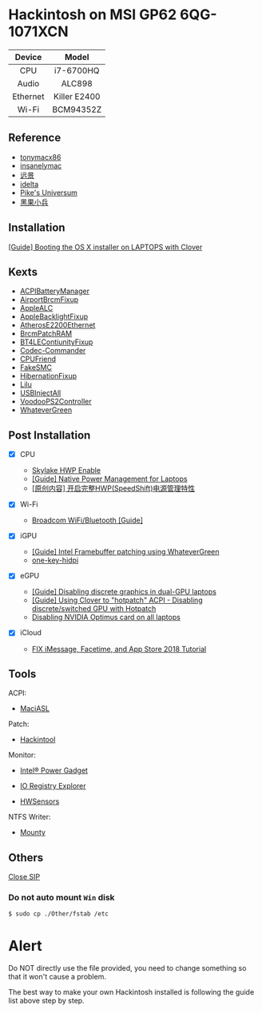 # Hackintosh on MSI GP62 6QG-1071XCN

|  Device  |    Model     |
| :------: | :----------: |
|   CPU    |  i7-6700HQ   |
|  Audio   |    ALC898    |
| Ethernet | Killer E2400 |
|  Wi-Fi   |  BCM94352Z   |


## Reference

- [tonymacx86](http://tonymacx86.com)
- [insanelymac](http://www.insanelymac.com)
- [远景](http://bbs.pcbeta.com)
- [idelta](https://www.idelta.info)
- [Pike's Universum](https://pikeralpha.wordpress.com)
- [黑果小兵](https://blog.daliansky.net)

## Installation
[[Guide] Booting the OS X installer on LAPTOPS with Clover](https://www.tonymacx86.com/threads/guide-booting-the-os-x-installer-on-laptops-with-clover.148093/)

## Kexts

- [ACPIBatteryManager](https://github.com/RehabMan/OS-X-ACPI-Battery-Driver)
- [AirportBrcmFixup](https://github.com/acidanthera/AirportBrcmFixup)
- [AppleALC](https://github.com/vit9696/AppleALC)
- [AppleBacklightFixup](https://www.tonymacx86.com/threads/guide-laptop-backlight-control-using-applebacklightfixup-kext.218222/)
- [AtherosE2200Ethernet](https://github.com/Mieze/AtherosE2200Ethernet)
- [BrcmPatchRAM](https://github.com/RehabMan/OS-X-BrcmPatchRAM)
- [BT4LEContiunityFixup](https://github.com/acidanthera/BT4LEContiunityFixup)
- [Codec-Commander](https://github.com/RehabMan/EAPD-Codec-Commander)
- [CPUFriend](https://github.com/PMheart/CPUFriend)
- [FakeSMC](https://bitbucket.org/RehabMan/os-x-fakesmc-kozlek/downloads/)
- [HibernationFixup](https://github.com/acidanthera/HibernationFixup)
- [Lilu](https://github.com/acidanthera/Lilu)
- [USBInjectAll](https://github.com/RehabMan/OS-X-USB-Inject-All)
- [VoodooPS2Controller](https://github.com/RehabMan/OS-X-Voodoo-PS2-Controller)
- [WhateverGreen](https://github.com/acidanthera/WhateverGreen)

## Post Installation

- [x] CPU
  - [Skylake HWP Enable](https://www.tonymacx86.com/threads/skylake-hwp-enable.214915/)
  - [[Guide] Native Power Management for Laptops](https://www.tonymacx86.com/threads/guide-native-power-management-for-laptops.175801/)
  - [[原创内容] 开启完整HWP(SpeedShift)电源管理特性](http://bbs.pcbeta.com/viewthread-1737021-1-1.html)

- [x] Wi-Fi
  - [Broadcom WiFi/Bluetooth [Guide]](https://www.tonymacx86.com/threads/broadcom-wifi-bluetooth-guide.242423/)

- [x] iGPU
  - [[Guide] Intel Framebuffer patching using WhateverGreen](https://www.tonymacx86.com/threads/guide-intel-framebuffer-patching-using-whatevergreen.256490/)
  - [one-key-hidpi](https://github.com/xzhih/one-key-hidpi)

- [x] eGPU
  - [[Guide] Disabling discrete graphics in dual-GPU laptops](https://www.tonymacx86.com/threads/guide-disabling-discrete-graphics-in-dual-gpu-laptops.163772/)
  - [[Guide] Using Clover to "hotpatch" ACPI - Disabling discrete/switched GPU with Hotpatch](https://www.tonymacx86.com/threads/guide-using-clover-to-hotpatch-acpi.200137/post-1308262)
  - [Disabling NVIDIA Optimus card on all laptops](https://www.insanelymac.com/forum/forums/topic/295584-disabling-nvidia-optimus-card-on-all-laptops/)

- [x] iCloud
  - [FIX iMessage, Facetime, and App Store 2018 Tutorial](https://www.youtube.com/watch?v=JhA7e26dGgM)

## Tools

ACPI:
- [MaciASL](https://bitbucket.org/RehabMan/os-x-maciasl-patchmatic/downloads/)

Patch:
- [Hackintool](https://www.tonymacx86.com/threads/release-hackintool-v1-7-5.254559/)

Monitor:
- [Intel® Power Gadget](https://software.intel.com/zh-cn/articles/intel-power-gadget-20)

- [IO Registry Explorer](https://developer.apple.com/download/more/)

- [HWSensors](https://github.com/kozlek/HWSensors)

NTFS Writer:
- [Mounty](http://enjoygineering.com/mounty/)

## Others

[Close SIP](https://www.tonymacx86.com/threads/explaining-os-x-el-capitan-security-changes-workarounds-and-current-information.170611/)

### Do not auto mount `Win` disk

```bash
$ sudo cp ./Other/fstab /etc
```

# Alert

Do NOT directly use the file provided, you need to change something so that it won't cause a problem.

The best way to make your own Hackintosh installed is following the guide list above step by step.